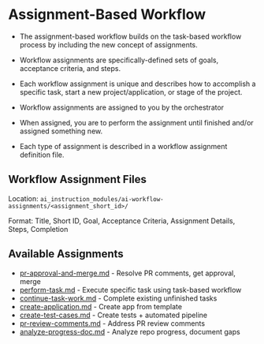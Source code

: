 # Assignment-Based Workflow

* The assignment-based workflow builds on the task-based workflow process by including the new concept of assignments. 
* Workflow assignments are specifically-defined sets of goals, acceptance criteria, and steps.

* Each workflow assignment is unique and describes how to accomplish a specific task, start a new project/application, or stage of the project.
* Workflow assignments are assigned to you by the orchestrator
* When assigned, you are to perform the assignment until finished and/or assigned something new.
* Each type of assignment is described in a workflow assignment definition file.

## Workflow Assignment Files
Location: `ai_instruction_modules/ai-workflow-assignments/<assignment_short_id>/`

Format: Title, Short ID, Goal, Acceptance Criteria, Assignment Details, Steps, Completion

## Available Assignments
- [pr-approval-and-merge.md](ai-workflow-assignments/pr-approval-and-merge.md) - Resolve PR comments, get approval, merge
- [perform-task.md](ai-workflow-assignments/perform-task.md) - Execute specific task using task-based workflow  
- [continue-task-work.md](ai-workflow-assignments/continue-task-work.md) - Complete existing unfinished tasks
- [create-application.md](ai-workflow-assignments/create-application.md) - Create app from template
- [create-test-cases.md](ai-workflow-assignments/create-test-cases.md) - Create tests + automated pipeline
- [pr-review-comments.md](ai-workflow-assignments/pr-review-comments.md) - Address PR review comments
- [analyze-progress-doc.md](ai-workflow-assignments/analyze-progress-doc.md) - Analyze repo progress, document gaps
